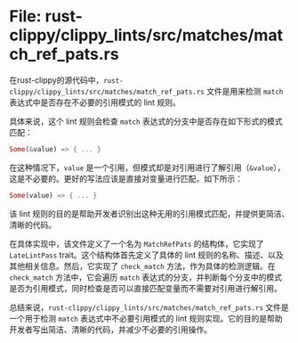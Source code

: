 # File: rust-clippy/clippy_lints/src/matches/match_ref_pats.rs

在rust-clippy的源代码中，`rust-clippy/clippy_lints/src/matches/match_ref_pats.rs` 文件是用来检测 `match` 表达式中是否存在不必要的引用模式的 lint 规则。

具体来说，这个 lint 规则会检查 `match` 表达式的分支中是否存在如下形式的模式匹配：

```rust
Some(&value) => { ... }
```

在这种情况下，`value` 是一个引用，但模式却是对引用进行了解引用（`&value`），这是不必要的。更好的写法应该是直接对变量进行匹配，如下所示：

```rust
Some(value) => { ... }
```

该 lint 规则的目的是帮助开发者识别出这种无用的引用模式匹配，并提供更简洁、清晰的代码。

在具体实现中，该文件定义了一个名为 `MatchRefPats` 的结构体，它实现了 `LateLintPass` trait。这个结构体首先定义了具体的 lint 规则的名称、描述、以及其他相关信息。然后，它实现了 `check_match` 方法，作为具体的检测逻辑。在 `check_match` 方法中，它会遍历 `match` 表达式的分支，并判断每个分支中的模式是否为引用模式，同时检查是否可以直接匹配变量而不需要对引用进行解引用。

总结来说，`rust-clippy/clippy_lints/src/matches/match_ref_pats.rs` 文件是一个用于检测 `match` 表达式中不必要引用模式的 lint 规则实现。它的目的是帮助开发者写出简洁、清晰的代码，并减少不必要的引用操作。

